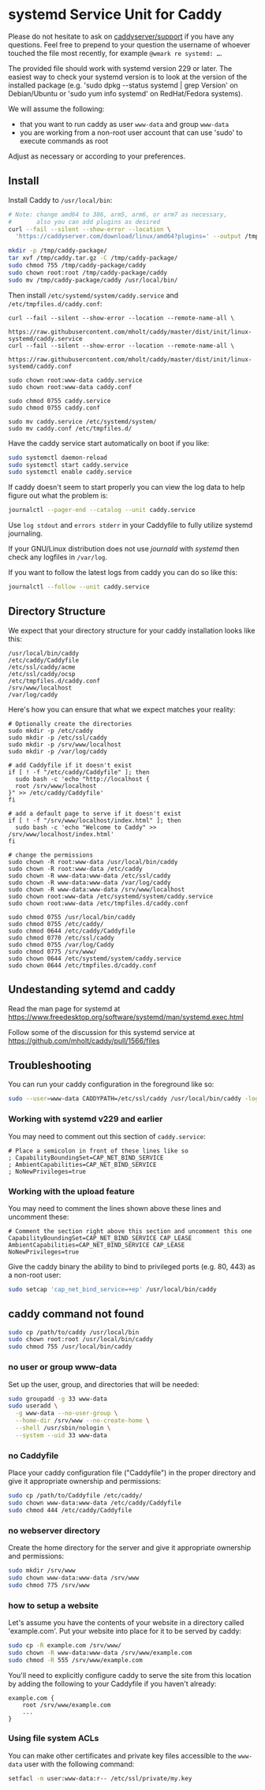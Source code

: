 # systemd Service Unit for Caddy

Please do not hesitate to ask on
[caddyserver/support](https://gitter.im/caddyserver/support)
if you have any questions. Feel free to prepend to your question
the username of whoever touched the file most recently, for example
`@wmark re systemd: …`.

The provided file should work with systemd version 229 or later.
The easiest way to check your systemd version is to look at the version of the installed package
(e.g. 'sudo dpkg --status systemd | grep Version' on Debian/Ubuntu or 'sudo yum info systemd' on RedHat/Fedora systems).

We will assume the following:

* that you want to run caddy as user `www-data` and group `www-data`
* you are working from a non-root user account that can use 'sudo' to execute commands as root

Adjust as necessary or according to your preferences.

## Install

Install Caddy to `/usr/local/bin`:

```bash
# Note: change amd64 to 386, arm5, arm6, or arm7 as necessary,
#       also you can add plugins as desired
curl --fail --silent --show-error --location \
  'https://caddyserver.com/download/linux/amd64?plugins=' --output /tmp/caddy.tar.gz

mkdir -p /tmp/caddy-package/
tar xvf /tmp/caddy.tar.gz -C /tmp/caddy-package/
sudo chmod 755 /tmp/caddy-package/caddy
sudo chown root:root /tmp/caddy-package/caddy
sudo mv /tmp/caddy-package/caddy /usr/local/bin/
```

Then install `/etc/systemd/system/caddy.service` and `/etc/tmpfiles.d/caddy.conf`:

```
curl --fail --silent --show-error --location --remote-name-all \
  https://raw.githubusercontent.com/mholt/caddy/master/dist/init/linux-systemd/caddy.service
curl --fail --silent --show-error --location --remote-name-all \
  https://raw.githubusercontent.com/mholt/caddy/master/dist/init/linux-systemd/caddy.conf

sudo chown root:www-data caddy.service
sudo chown root:www-data caddy.conf

sudo chmod 0755 caddy.service
sudo chmod 0755 caddy.conf

sudo mv caddy.service /etc/systemd/system/
sudo mv caddy.conf /etc/tmpfiles.d/
```

Have the caddy service start automatically on boot if you like:

```bash
sudo systemctl daemon-reload
sudo systemctl start caddy.service
sudo systemctl enable caddy.service
```

If caddy doesn't seem to start properly you can view the log data to help figure out what the problem is:

```bash
journalctl --pager-end --catalog --unit caddy.service
```

Use `log stdout` and `errors stderr` in your Caddyfile to fully utilize systemd journaling.

If your GNU/Linux distribution does not use *journald* with *systemd* then check any logfiles in `/var/log`.

If you want to follow the latest logs from caddy you can do so like this:

```bash
journalctl --follow --unit caddy.service
```

## Directory Structure

We expect that your directory structure for your caddy installation looks like this:

```
/usr/local/bin/caddy
/etc/caddy/Caddyfile
/etc/ssl/caddy/acme
/etc/ssl/caddy/ocsp
/etc/tmpfiles.d/caddy.conf
/srv/www/localhost
/var/log/caddy
```

Here's how you can ensure that what we expect matches your reality:

```
# Optionally create the directories
sudo mkdir -p /etc/caddy
sudo mkdir -p /etc/ssl/caddy
sudo mkdir -p /srv/www/localhost
sudo mkdir -p /var/log/caddy

# add Caddyfile if it doesn't exist
if [ ! -f "/etc/caddy/Caddyfile" ]; then
  sudo bash -c 'echo "http://localhost {
  root /srv/www/localhost
}" >> /etc/caddy/Caddyfile'
fi

# add a default page to serve if it doesn't exist
if [ ! -f "/srv/www/localhost/index.html" ]; then
  sudo bash -c 'echo "Welcome to Caddy" >> /srv/www/localhost/index.html'
fi

# change the permissions
sudo chown -R root:www-data /usr/local/bin/caddy
sudo chown -R root:www-data /etc/caddy
sudo chown -R www-data:www-data /etc/ssl/caddy
sudo chown -R www-data:www-data /var/log/caddy
sudo chown -R www-data:www-data /srv/www/localhost
sudo chown root:www-data /etc/systemd/system/caddy.service
sudo chown root:www-data /etc/tmpfiles.d/caddy.conf

sudo chmod 0755 /usr/local/bin/caddy
sudo chmod 0755 /etc/caddy/
sudo chmod 0644 /etc/caddy/Caddyfile
sudo chmod 0770 /etc/ssl/caddy
sudo chmod 0755 /var/log/Caddy
sudo chmod 0775 /srv/www/
sudo chown 0644 /etc/systemd/system/caddy.service
sudo chown 0644 /etc/tmpfiles.d/caddy.conf
```

## Undestanding sytemd and caddy

Read the man page for systemd at <https://www.freedesktop.org/software/systemd/man/systemd.exec.html>

Follow some of the discussion for this systemd service at <https://github.com/mholt/caddy/pull/1566/files>

## Troubleshooting

You can run your caddy configuration in the foreground like so:

```bash
sudo --user=www-data CADDYPATH=/etc/ssl/caddy /usr/local/bin/caddy -log stdout -agree=true -conf=/etc/caddy/Caddyfile -root=/var/tmp
```

### Working with systemd v229 and earlier

You may need to comment out this section of `caddy.service`:

```systemd
# Place a semicolon in front of these lines like so
; CapabilityBoundingSet=CAP_NET_BIND_SERVICE
; AmbientCapabilities=CAP_NET_BIND_SERVICE
; NoNewPrivileges=true
```

### Working with the upload feature

You may need to comment the lines shown above these lines and uncomment these:

```
# Comment the section right above this section and uncomment this one
CapabilityBoundingSet=CAP_NET_BIND_SERVICE CAP_LEASE
AmbientCapabilities=CAP_NET_BIND_SERVICE CAP_LEASE
NoNewPrivileges=true
```

Give the caddy binary the ability to bind to privileged ports (e.g. 80, 443) as a non-root user:

```bash
sudo setcap 'cap_net_bind_service=+ep' /usr/local/bin/caddy
```

## caddy command not found

```bash
sudo cp /path/to/caddy /usr/local/bin
sudo chown root:root /usr/local/bin/caddy
sudo chmod 755 /usr/local/bin/caddy
```

### no user or group www-data

Set up the user, group, and directories that will be needed:

```bash
sudo groupadd -g 33 www-data
sudo useradd \
  -g www-data --no-user-group \
  --home-dir /srv/www --no-create-home \
  --shell /usr/sbin/nologin \
  --system --uid 33 www-data
```

### no Caddyfile

Place your caddy configuration file ("Caddyfile") in the proper directory
and give it appropriate ownership and permissions:

```bash
sudo cp /path/to/Caddyfile /etc/caddy/
sudo chown www-data:www-data /etc/caddy/Caddyfile
sudo chmod 444 /etc/caddy/Caddyfile
```

### no webserver directory

Create the home directory for the server and give it appropriate ownership
and permissions:

```bash
sudo mkdir /srv/www
sudo chown www-data:www-data /srv/www
sudo chmod 775 /srv/www
```

### how to setup a website

Let's assume you have the contents of your website in a directory called 'example.com'.
Put your website into place for it to be served by caddy:

```bash
sudo cp -R example.com /srv/www/
sudo chown -R www-data:www-data /srv/www/example.com
sudo chmod -R 555 /srv/www/example.com
```

You'll need to explicitly configure caddy to serve the site from this location by adding
the following to your Caddyfile if you haven't already:

```
example.com {
    root /srv/www/example.com
    ...
}
```

### Using file system ACLs

You can make other certificates and private key files accessible to the `www-data` user with the following command:

```bash
setfacl -m user:www-data:r-- /etc/ssl/private/my.key
```
